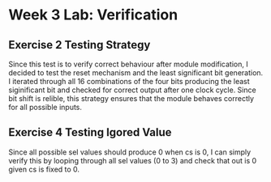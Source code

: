 # Week 3 Lab: Verification

## Exercise 2 Testing Strategy
Since this test is to verify correct behaviour after module modification, I decided to test the reset mechanism and the least significant bit generation. I iterated through all 16 combinations of the four bits producing the least siginificant bit and checked for correct output after one clock cycle. Since bit shift is relible, this strategy ensures that the module behaves correctly for all possible inputs.

## Exercise 4 Testing Igored Value
Since all possible sel values should produce 0 when cs is 0, I can simply verify this by looping through all sel values (0 to 3) and check that out is 0 given cs is fixed to 0.